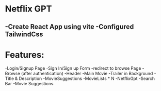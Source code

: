 # Netflix GPT
-Create React App using  vite
-Configured TailwindCss
-


# Features:
-Login/Signup Page
   -Sign In/Sign up Form
   -redirect to browse Page
-Browse (after authentication)
   -Header
   -Main Movie
      -Trailer in Background
      -Title  & Description
      -MovieSuggestions
        -MovieLists * N
  -NetflixGpt
     -Search Bar
     -Movie Suggestions
